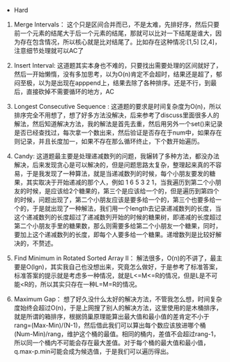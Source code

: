- Hard

1. Merge Intervals：
这个只是区间合并而已，不是太难，先排好序，然后只要前一个元素的结尾大于后一个元素的结尾，那就可以比对一下结尾是谁大，因为存在包含情况，所以核心就是比对结尾了。比如存在这种情况:[1,5] [2,4]，注意细节处理就可以AC了

1. Insert Interval:
这道题其实本身也不难的，只要找出需要处理的区间就好了，然后一开始懒惰，没有多加思考，以为O(n)肯定不会超时，结果还是超了，郁闷至极，以为是出现在apppend上，结果去除了各种排序。还是不行，到最后，直接砍掉不需要循环的地方，AC 

1. Longest Consecutive Sequence :
这道题的要求是时间复杂度为O(n)，所以排序完全不用想了，想了好多方法没解决，后来参考了discuss里面很多人的解法，然后知道解决方法，我的解法是首先去重，然后用另外一个set()来记录是否已经查找过，每次拿一个数出来，然后验证是否存在于num中，如果存在则记录，并且长度加一，如果不存在那么循环终止，下个数开始遍历。

1. Candy:
这道题最主要是处理递减数列的问题，我辗转了多种方法，都没办法解决，后来发现贪心是可以解决的，但是问题思路太复杂，整理起来真的不容易，于是我发现了一种算法，就是当递减数列的时候，每个小朋友要发的糖果，其实取决于开始递减的那个人，例如 1 6 5 3 2 1，当我遍历到第二个小朋友的时候，是应该给2个糖果的，第三个是应该给一个的，但是遍历到第四个的时候，问题出现了，第二个小朋友应该是要多给一个的，第三个也要多给一个的，于是就出现了一种解法，我们用一个length去记录递减数列的长度，当这个递减数列的长度超过了递减数列开始的时候的糖果树，即递减的长度超过第二个小朋友手里的糖果数，那么则需要多给第二个小朋友一个糖果，同时，要加上这个递减数列的长度，即每个人要多给一个糖果。递增数列是比较好解决的，不赘述。

1. Find Minimum in Rotated Sorted Array II：
解法很多，O(n)的不讲了，最主要是O(lgn)，其实我自己也没想出来，究竟怎么做好，于是参考了标准答案，标准答案的提示就是考虑多一种情况，就是L<=M<=R的情况，但是L是不可能<R的，所以其实只存在一种L=M=R的情况。

1. Maximum Gap：
想了好久没什么太好的解决方法，不管我怎么想，时间复杂度始终会超过O(n)，于是上网搜了别人的解决方法，这里使用的是木桶排序，就是所谓的箱排序，根据鸽巢原理能算出最大值和最小值的差肯定不小于rang=(Max-Min)/(N-1)，然后借此我们可以算出每个数应该放进哪个桶(Num-Min)/rang，维护这个桶的最值。相同的桶内，差值不会超过rang-1，所以同一个桶内不可能会存在最大差值。对于每个桶的最大值和最小值，q.max-p.min可能会成为候选值，于是我们可以遍历得出。